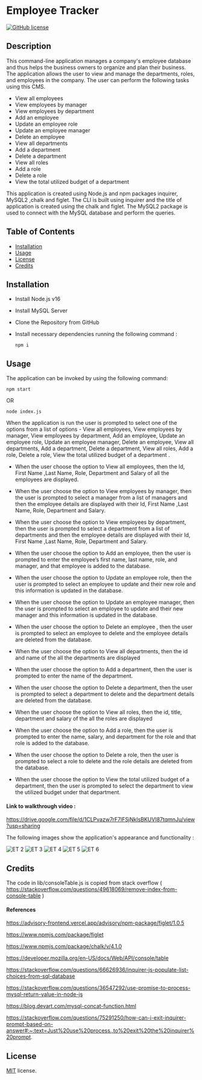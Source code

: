 # Employee Tracker

[![GitHub license](https://img.shields.io/badge/License-MIT-yellow.svg)](https://opensource.org/licenses/MIT)

## Description

This command-line application manages a company's employee database and thus helps the business owners to organize and plan their business. The application allows the user to view and manage the departments, roles, and employees in the company. The user can perform the following tasks using this CMS. 

- View all employees
- View employees by manager
- View employees by department
- Add an employee
- Update an employee role
- Update an employee manager
- Delete an employee
- View all departments
- Add a department
- Delete a department
- View all roles
- Add a role
- Delete a role
- View the total utilized budget of a department

This application is created using Node.js and npm packages inquirer, MySQL2 ,chalk and figlet. The CLI is built using inquirer and the title of application is created using the chalk and figlet. The MySQL2 package is used to connect with the MySQL database and perform the queries.

## Table of Contents

  * [Installation](#installation)
  * [Usage](#usage)
  * [License](#license)
  * [Credits](#credits)
  
## Installation

- Install Node.js v16 
- Install MySQL Server
- Clone the Repository from GitHub
- Install  necessary dependencies running the following command :

  ```
  npm i 
  ```

## Usage

The application can be invoked by using the following command:

  ```
  npm start 
  ```

OR

  ```
  node index.js 
  ```

When the application is run the user is prompted to select one of the options from a list of options - View all employees, View employees by manager, View employees by department, Add an employee, Update an employee role, Update an employee manager, Delete an employee, View all departments, Add a department, Delete a department, View all roles, Add a role, Delete a role, View the total utilized budget of a department .

-  When the user choose the option to View all employees, then the Id, First Name ,Last Name, Role, Department and Salary of all the employees are displayed.

-  When the user choose the option to View employees by manager, then the user is prompted to  select a manager from a list of managers and then the employee details are displayed  with their Id, First Name ,Last Name, Role, Department and Salary.

-  When the user choose the option to View employees by department, then the user is prompted to  select a department from a list of departments and then the employee details are displayed  with their Id, First Name ,Last Name, Role, Department and Salary.

- When the user choose the option to Add an employee, then the user is prompted to enter the employee’s first name, last name, role, and manager, and that employee is added to the database.

-  When the user choose the option to Update an employee role, then the user is prompted to select an employee to update and their new role and this information is updated in the database.

-  When the user choose the option to Update an employee manager, then the user is prompted to select an employee to update and their new manager and this information is updated in the database.

-  When the user choose the option to Delete an employee , then the user is prompted to select an employee to delete and the employee details are deleted from the database.

-  When the user choose the option to View all departments, then the id and name of the all the departments are displayed

-  When the user choose the option to Add a department, then the user is prompted to enter the name of the department.

-  When the user choose the option to Delete a department, then the user is prompted to select a department to delete and the department details are deleted from the database.

-  When the user choose the option to View all roles, then the id, title, department and salary of the all the roles are displayed

-  When the user choose the option to Add a role, then the user is prompted  to enter the name, salary, and department for the role and that role is added to the database.

-  When the user choose the option to Delete a role, then the user is prompted to select a role to delete and the role details are deleted from the database.

-  When the user choose the option to View the total utilized budget of a department, then the user is prompted to select the department to view the utilized budget under that department.

#### Link to walkthrough video :

https://drive.google.com/file/d/1CLPvazw7rF7lFSjNklsBKUVI87tqmnJu/view?usp=sharing


The following images show the application's appearance and functionality :

![ET 2](./assets/images/employeeTracker1.png)
![ET 3](./assets/images/employeeTracker2.png)
![ET 4](./assets/images/employeeTracker3.png)
![ET 5](./assets/images/employeeTracker4.png)
![ET 6](./assets/images/employeeTracker5.png)

## Credits

The code in lib/consoleTable.js is copied from stack overflow ( https://stackoverflow.com/questions/49618069/remove-index-from-console-table )

#### References

https://advisory-frontend.vercel.app/advisory/npm-package/figlet/1.0.5

https://www.npmjs.com/package/figlet

https://www.npmjs.com/package/chalk/v/4.1.0

https://developer.mozilla.org/en-US/docs/Web/API/console/table

https://stackoverflow.com/questions/66626936/inquirer-js-populate-list-choices-from-sql-database

https://stackoverflow.com/questions/36547292/use-promise-to-process-mysql-return-value-in-node-js

https://blog.devart.com/mysql-concat-function.html

https://stackoverflow.com/questions/75291250/how-can-i-exit-inquirer-prompt-based-on-answer#:~:text=Just%20use%20process.,to%20exit%20the%20inquirer%20prompt.

## License

[MIT](https://opensource.org/licenses/MIT) license.



